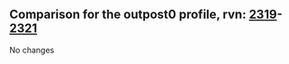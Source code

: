 ## Comparison for the outpost0 profile, rvn: [2319](https://github.com/PRO100KatYT/FortniteProfileRevisions/tree/main/profiles/outpost0/2319%20outpost0.json)-[2321](https://github.com/PRO100KatYT/FortniteProfileRevisions/tree/main/profiles/outpost0/2321%20outpost0.json)

No changes
